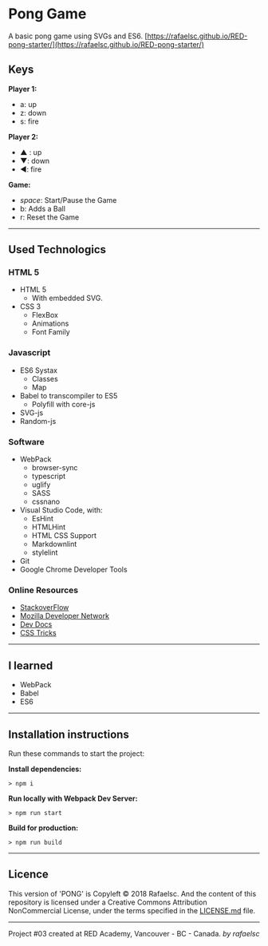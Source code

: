 # Pong Game

A basic pong game using SVGs and ES6. [https://rafaelsc.github.io/RED-pong-starter/](https://rafaelsc.github.io/RED-pong-starter/)

## Keys

**Player 1:**

* a: up
* z: down
* s: fire

**Player 2:**

* ▲ : up
* ▼: down
* ◄: fire

**Game:**

* _space_: Start/Pause the Game
* b: Adds a Ball
* r: Reset the Game

-----------------------------------------------

## Used Technologics

### HTML 5

* HTML 5
  * With embedded SVG.
* CSS 3
  * FlexBox
  * Animations
  * Font Family

### Javascript

* ES6 Systax
  * Classes
  * Map
* Babel to transcompiler to ES5
  * Polyfill with core-js
* SVG-js
* Random-js

### Software

* WebPack
  * browser-sync
  * typescript
  * uglify
  * SASS
  * cssnano
* Visual Studio Code, with:
  * EsHint
  * HTMLHint
  * HTML CSS Support
  * Markdownlint
  * stylelint
* Git
* Google Chrome Developer Tools

### Online Resources

* [StackoverFlow](https://stackoverflow.com/)
* [Mozilla Developer Network](https://developer.mozilla.org/)
* [Dev Docs](http://devdocs.io/)
* [CSS Tricks](http://css-tricks.com)

-----------------------------------------------

## I learned

* WebPack
* Babel
* ES6

-----------------------------------------------

## Installation instructions

Run these commands to start the project:

**Install dependencies:**

`> npm i`

**Run locally with Webpack Dev Server:**

`> npm run start`

**Build for production:**

`> npm run build`

-----------------------------------------------
## Licence

This version of 'PONG' is Copyleft © 2018 Rafaelsc. And the content of this repository is licensed under a Creative Commons Attribution NonCommercial License, under the terms specified in the [LICENSE.md](LICENSE.md) file.

-----------------------------------------------

Project #03 created at RED Academy, Vancouver - BC - Canada.
_by rafaelsc_
